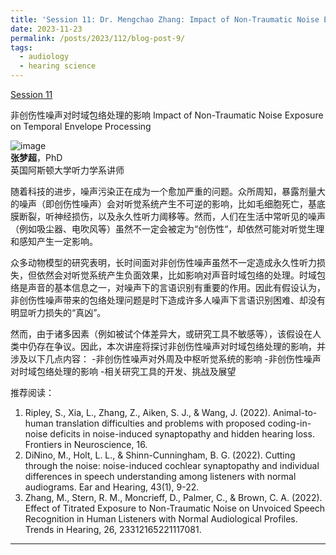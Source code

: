 ```yaml
---
title: 'Session 11: Dr. Mengchao Zhang: Impact of Non-Traumatic Noise Exposure on Temporal Envelope Processing'
date: 2023-11-23
permalink: /posts/2023/112/blog-post-9/
tags:
  - audiology
  - hearing science
---
```


[Session 11](https://www.bilibili.com/video/BV1oH4y1L7PV/?spm_id_from=333.999.0.0)


非创伤性噪声对时域包络处理的影响
Impact of Non-Traumatic Noise Exposure on Temporal Envelope Processing

![image](https://github.com/sqgwang/sqgwang.github.io/assets/126608806/6f1f4d98-2b22-4a86-a8b5-4b66a34220a6)
<br>**张梦超**，PhD
<br>英国阿斯顿大学听力学系讲师

随着科技的进步，噪声污染正在成为一个愈加严重的问题。众所周知，暴露剂量大的噪声（即创伤性噪声）会对听觉系统产生不可逆的影响，比如毛细胞死亡，基底膜断裂，听神经损伤，以及永久性听力阈移等。然而，人们在生活中常听见的噪声（例如吸尘器、电吹风等）虽然不一定会被定为“创伤性“，却依然可能对听觉生理和感知产生一定影响。

众多动物模型的研究表明，长时间面对非创伤性噪声虽然不一定造成永久性听力损失，但依然会对听觉系统产生负面效果，比如影响对声音时域包络的处理。时域包络是声音的基本信息之一，对噪声下的言语识别有重要的作用。因此有假设认为，非创伤性噪声带来的包络处理问题是时下造成许多人噪声下言语识别困难、却没有明显听力损失的“真凶”。

然而，由于诸多因素（例如被试个体差异大，或研究工具不敏感等），该假设在人类中仍存在争议。因此，本次讲座将探讨非创伤性噪声对时域包络处理的影响，并涉及以下几点内容：
-非创伤性噪声对外周及中枢听觉系统的影响
-非创伤性噪声对时域包络处理的影响
-相关研究工具的开发、挑战及展望

推荐阅读：
1. Ripley, S., Xia, L., Zhang, Z., Aiken, S. J., & Wang, J. (2022). Animal-to-human translation difficulties and problems with proposed coding-in-noise deficits in noise-induced synaptopathy and hidden hearing loss. Frontiers in Neuroscience, 16.
2. DiNino, M., Holt, L. L., & Shinn-Cunningham, B. G. (2022). Cutting through the noise: noise-induced cochlear synaptopathy and individual differences in speech understanding among listeners with normal audiograms. Ear and Hearing, 43(1), 9-22.
3. Zhang, M., Stern, R. M., Moncrieff, D., Palmer, C., & Brown, C. A. (2022). Effect of Titrated Exposure to Non-Traumatic Noise on Unvoiced Speech Recognition in Human Listeners with Normal Audiological Profiles. Trends in Hearing, 26, 23312165221117081.
------
